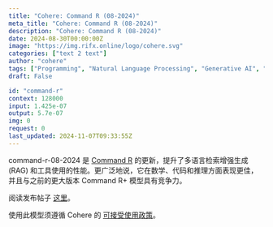 ```yaml
---
title: "Cohere: Command R (08-2024)"
meta_title: "Cohere: Command R (08-2024)"
description: "Cohere: Command R (08-2024)"
date: 2024-08-30T00:00:00Z
image: "https://img.rifx.online/logo/cohere.svg"
categories: ["text 2 text"]
author: "cohere"
tags: ["Programming", "Natural Language Processing", "Generative AI", "Machine Learning", "Data Science"]
draft: False

id: "command-r"
context: 128000
input: 1.425e-07
output: 5.7e-07
img: 0
request: 0
last_updated: 2024-11-07T09:33:55Z
---
```


command-r-08-2024 是 [Command R](/cohere/command-r) 的更新，提升了多语言检索增强生成 (RAG) 和工具使用的性能。更广泛地说，它在数学、代码和推理方面表现更佳，并且与之前的更大版本 Command R+ 模型具有竞争力。

阅读发布帖子 [这里](https://docs.cohere.com/changelog/command-gets-refreshed)。

使用此模型须遵循 Cohere 的 [可接受使用政策](https://docs.cohere.com/docs/c4ai-acceptable-use-policy)。

